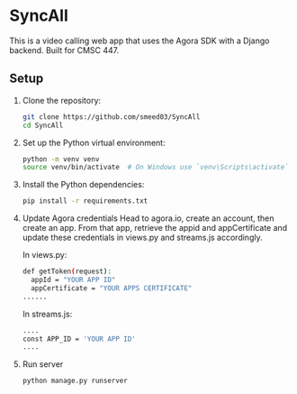 # SyncAll

This is a video calling web app that uses the Agora SDK with a Django backend. Built for CMSC 447.

## Setup

1. Clone the repository:
    ```sh
    git clone https://github.com/smeed03/SyncAll
    cd SyncAll
    ```

2. Set up the Python virtual environment:
    ```sh
    python -m venv venv
    source venv/bin/activate  # On Windows use `venv\Scripts\activate`
    ```

3. Install the Python dependencies:
    ```sh
    pip install -r requirements.txt
    ```

4. Update Agora credentials
    Head to agora.io, create an account, then create an app. From that app, retrieve the appid and appCertificate and update these credentials in views.py and streams.js accordingly.

    In views.py:
    ```sh
    def getToken(request):
      appId = "YOUR APP ID"
      appCertificate = "YOUR APPS CERTIFICATE"
    ......
    ```
    In streams.js:
    ```sh
    ....
    const APP_ID = 'YOUR APP ID'
    ....
    ```
    
5. Run server
    ```sh
    python manage.py runserver
    ```
